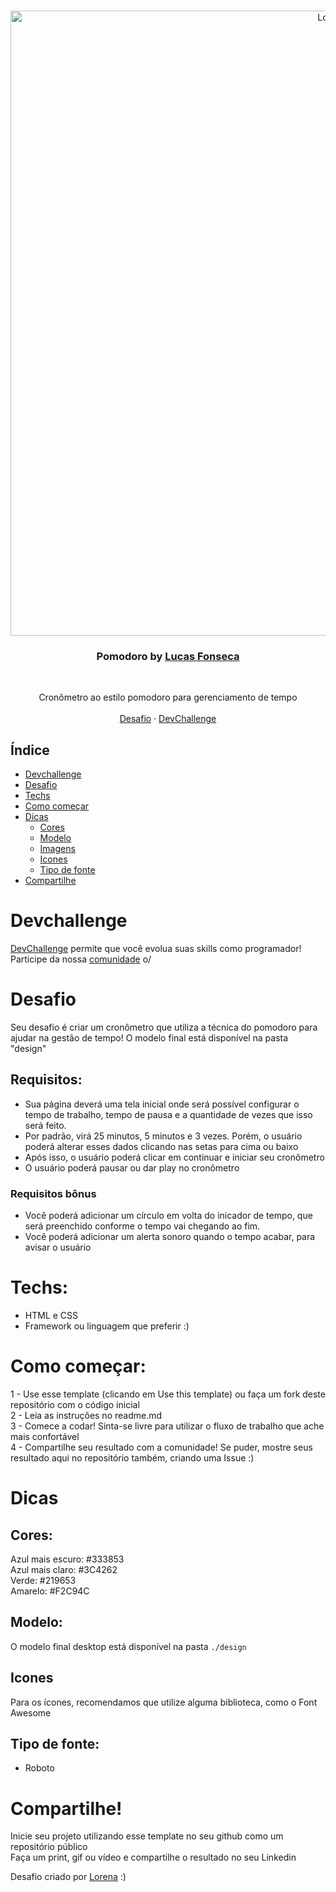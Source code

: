 <br />
<p align="center">
    <img src="https://i.imgur.com/bSVdIck.pngf" alt="Logo" width="1000">

  <h3 align="center">Pomodoro by <a href="https://github.com/lucasilvafon">Lucas Fonseca</a></h3>
 <br />
  <p align="center">
     Cronômetro ao estilo pomodoro para gerenciamento de tempo
       <br />
    <br />
    <a href="https://github.com/devchallenge-io/pomodoro">Desafio</a>
    ·
    <a href="https://www.devchallenge.com.br/">DevChallenge</a>
  </p>
</p>

## Índice

- [Devchallenge](#devchallenge)
- [Desafio](#desafio)
- [Techs](#techs)
- [Como começar](#como-começar)
- [Dicas](#dicas)
  - [Cores](#cores)
  - [Modelo](#modelo)
  - [Imagens](#imagens)
  - [Icones](#icones)
  - [Tipo de fonte](#tipo-de-fonte)
- [Compartilhe](#compartilhe)

# Devchallenge

<a href="https://devchallenge.now.sh/"> DevChallenge</a> permite que você evolua suas skills como programador! Participe da nossa <a href="https://discord.gg/yvYXhGj">comunidade</a> o/

# Desafio

Seu desafio é criar um cronômetro que utiliza a técnica do pomodoro para ajudar na gestão de tempo! O modelo final está disponível na pasta "design"

## Requisitos:

- Sua página deverá uma tela inicial onde será possível configurar o tempo de trabalho, tempo de pausa e a quantidade de vezes que isso será feito.<br>
- Por padrão, virá 25 minutos, 5 minutos e 3 vezes. Porém, o usuário poderá alterar esses dados clicando nas setas para cima ou baixo<br>
- Após isso, o usuário poderá clicar em continuar e iniciar seu cronômetro
- O usuário poderá pausar ou dar play no cronômetro

### Requisitos bônus

- Você poderá adicionar um círculo em volta do inicador de tempo, que será preenchido conforme o tempo vai chegando ao fim.
- Você poderá adicionar um alerta sonoro quando o tempo acabar, para avisar o usuário

# Techs:

- HTML e CSS
- Framework ou linguagem que preferir :)

# Como começar:

1 - Use esse template (clicando em Use this template) ou faça um fork deste repositório com o código inicial<br>
2 - Leia as instruções no readme.md<br>
3 - Comece a codar! Sinta-se livre para utilizar o fluxo de trabalho que ache mais confortável<br>
4 - Compartilhe seu resultado com a comunidade! Se puder, mostre seus resultado aqui no repositório também, criando uma Issue :)<br>

# Dicas

## Cores:

Azul mais escuro: #333853<br>
Azul mais claro: #3C4262<br>
Verde: #219653<br>
Amarelo: #F2C94C

## Modelo:

O modelo final desktop está disponível na pasta `./design`

## Icones

Para os ícones, recomendamos que utilize alguma biblioteca, como o Font Awesome

## Tipo de fonte:

- Roboto

# Compartilhe!

Inicie seu projeto utilizando esse template no seu github como um repositório público<br>
Faça um print, gif ou vídeo e compartilhe o resultado no seu Linkedin<br>

Desafio criado por <a href="https://www.linkedin.com/in/lorenagmontes/">Lorena</a> :)
